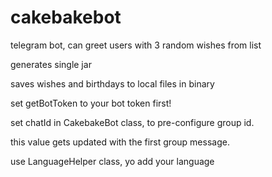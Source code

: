 # cakebakebot
 telegram bot, can greet users with 3 random wishes from list

generates single jar

saves wishes and birthdays to local files in binary

set getBotToken to your bot token first!

set chatId in CakebakeBot class, to pre-configure group id.

this value gets updated with the first group message.

use LanguageHelper class, yo add your language